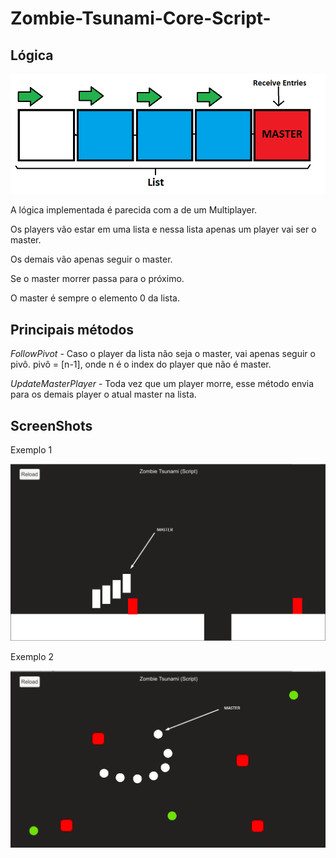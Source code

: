 # Zombie-Tsunami-Core-Script-
## Lógica
![Screenshot](https://github.com/EwertonLug/Zombie-Tsunami-Core-Script-/blob/master/Assets/Sprites/GitHub/logic.png)

A lógica implementada é parecida com a de um Multiplayer. 

Os players vão estar em uma lista e nessa lista apenas um player vai ser o master.

Os demais vão apenas seguir o master.

Se o master morrer passa para o próximo.

O master é sempre o elemento 0 da lista.

## Principais métodos
<i>FollowPivot</i> - Caso o player da lista não seja o master, vai apenas seguir o pivô.
pivô = [n-1], onde n é o index do player que não é master.

<i>UpdateMasterPlayer</i> - Toda vez que um player morre, esse método envia para os demais player o atual master na lista.

## ScreenShots

Exemplo 1

![Screenshot](https://github.com/EwertonLug/Zombie-Tsunami-Core-Script-/blob/master/Assets/Sprites/GitHub/Screen1.png)

Exemplo 2

![Screenshot](https://github.com/EwertonLug/Zombie-Tsunami-Core-Script-/blob/master/Assets/Sprites/GitHub/Screen2.png)

